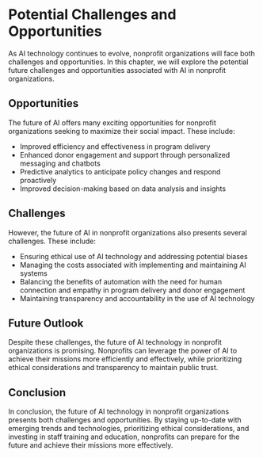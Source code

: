Potential Challenges and Opportunities
==========================================================================================

As AI technology continues to evolve, nonprofit organizations will face both challenges and opportunities. In this chapter, we will explore the potential future challenges and opportunities associated with AI in nonprofit organizations.

Opportunities
-------------

The future of AI offers many exciting opportunities for nonprofit organizations seeking to maximize their social impact. These include:

* Improved efficiency and effectiveness in program delivery
* Enhanced donor engagement and support through personalized messaging and chatbots
* Predictive analytics to anticipate policy changes and respond proactively
* Improved decision-making based on data analysis and insights

Challenges
----------

However, the future of AI in nonprofit organizations also presents several challenges. These include:

* Ensuring ethical use of AI technology and addressing potential biases
* Managing the costs associated with implementing and maintaining AI systems
* Balancing the benefits of automation with the need for human connection and empathy in program delivery and donor engagement
* Maintaining transparency and accountability in the use of AI technology

Future Outlook
--------------

Despite these challenges, the future of AI technology in nonprofit organizations is promising. Nonprofits can leverage the power of AI to achieve their missions more efficiently and effectively, while prioritizing ethical considerations and transparency to maintain public trust.

Conclusion
----------

In conclusion, the future of AI technology in nonprofit organizations presents both challenges and opportunities. By staying up-to-date with emerging trends and technologies, prioritizing ethical considerations, and investing in staff training and education, nonprofits can prepare for the future and achieve their missions more effectively.
